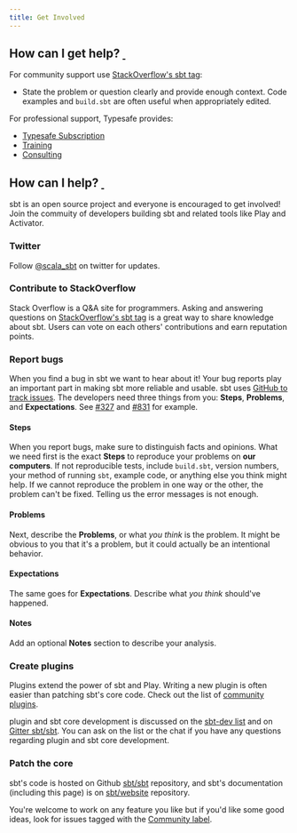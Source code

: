 ```yaml
---
title: Get Involved
---
```


  [so]: https://stackoverflow.com/questions/tagged/sbt
  [sub]: https://typesafe.com/how/subscription
  [ml]: https://groups.google.com/d/forum/sbt-dev
  [github]: https://github.com/sbt/sbt
  [twitter]: https://twitter.com/scala_sbt
  [Community-Plugins]: release/docs/Community-Plugins.html
  [issues]: https://github.com/sbt/sbt/issues
  [website]: https://github.com/sbt/website
  [gitter]: https://gitter.im/sbt/sbt
  [community-label]: https://github.com/sbt/sbt/labels/Community
  [327]: https://github.com/sbt/sbt/issues/327
  [831]: https://github.com/sbt/sbt/issues/831

<h2 id="how-can-I-get-help">How can I get help? <a href="#how-can-I-get-help" class="header-link"><span class="header-link-content">&nbsp;</span></a></h2>

For community support use [StackOverflow's sbt tag][so]:

-   State the problem or question clearly and provide enough
    context. Code examples and `build.sbt` are often useful when
    appropriately edited.

For professional support, Typesafe provides:

- [Typesafe Subscription](http://typesafe.com/subscription)
- [Training](https://typesafe.com/subscription/training)
- [Consulting](http://typesafe.com/subscription/consulting)

<h2 id="how-can-I-help">How can I help? <a href="#how-can-I-help" class="header-link"><span class="header-link-content">&nbsp;</span></a></h2>

sbt is an open source project and everyone is encouraged to get involved!
Join the commuity of developers building sbt and related tools like Play and Activator.

### Twitter

Follow [@scala_sbt][twitter] on twitter for updates.

### Contribute to StackOverflow

Stack Overflow is a Q&A site for programmers. 
Asking and answering questions on [StackOverflow's sbt tag][so] is a great way to share knowledge about sbt.
Users can vote on each others' contributions and earn reputation points.

### Report bugs

When you find a bug in sbt we want to hear about it!
Your bug reports play an important part in making sbt more reliable and usable.
sbt uses [GitHub to track issues][issues].
The developers need three things from you: **Steps**, **Problems**, and **Expectations**.
See [#327][327] and [#831][831] for example.

#### Steps

When you report bugs, make sure to distinguish facts and opinions.
What we need first is the exact **Steps** to reproduce your problems on **our computers**.
If not reproducible tests, include `build.sbt`, version numbers, your method of running `sbt`,
example code, or anything else you think might help.
If we cannot reproduce the problem in one way or the other, the problem can't be fixed.
Telling us the error messages is not enough.

#### Problems

Next, describe the **Problems**, or what *you think* is the problem.
It might be obvious to you that it's a problem, but it could actually be an intentional behavior.

#### Expectations

The same goes for **Expectations**. Describe what *you think* should've happened. 

#### Notes

Add an optional **Notes** section to describe your analysis.

### Create plugins

Plugins extend the power of sbt and Play.
Writing a new plugin is often easier than patching sbt's core code. 
Check out the list of [community plugins][Community-Plugins].

plugin and sbt core development is discussed on the [sbt-dev list][ml] and
on [Gitter sbt/sbt][gitter].
You can ask on the list or the chat if you have any questions regarding
plugin and sbt core development.

### Patch the core

sbt's code is hosted on Github [sbt/sbt][github] repository,
and sbt's documentation (including this page) is on [sbt/website][website] repository.

You're welcome to work on any feature you like but if you'd like some good ideas,
look for issues tagged with the [Community label][community-label].
